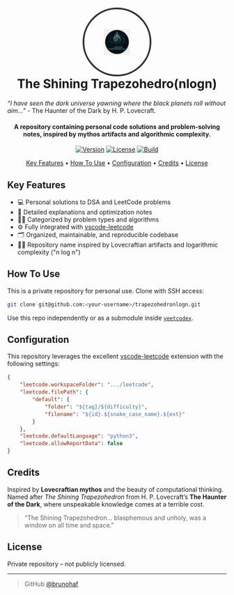 <h1 align="center">
  <br>
  <div style="width:150px; height:150px; border-radius:50%; overflow:hidden; border:4px solid #333; margin: 0 auto; display:flex; align-items:center; justify-content:center;">
      <img src="./src/resources/trapezohedronlogn.png" alt="" style="width:40%; height:40%; object-fit:cover;">
  </div>
  The Shining Trapezohedro(nlogn)
  <br>
</h1>
<a align="center"><em>“I have seen the dark universe yawning where the black planets roll without aim...”</em> - The Haunter of the Dark by H. P. Lovecraft.<a>


<h4 align="center">A repository containing personal code solutions and problem-solving notes, inspired by mythos artifacts and algorithmic complexity.</h4>
<p align="center">
  <a href="#"><img src="https://img.shields.io/badge/version-1.0.0-blue.svg" alt="Version"></a>
  <a href="#"><img src="https://img.shields.io/badge/license-Private-red.svg" alt="License"></a>
  <a href="#"><img src="https://img.shields.io/badge/build-passing-brightgreen.svg" alt="Build"></a>
</p>

<p align="center">
  <a href="#key-features">Key Features</a> •
  <a href="#how-to-use">How To Use</a> •
  <a href="#configuration">Configuration</a> •
  <a href="#credits">Credits</a> •
  <a href="#license">License</a>
</p>

## Key Features

* 💻 Personal solutions to DSA and LeetCode problems  
* 🧠 Detailed explanations and optimization notes  
* 🕵️‍♂️ Categorized by problem types and algorithms  
* ⚙️ Fully integrated with [vscode-leetcode](https://github.com/LeetCode-OpenSource/vscode-leetcode)  
* 🗂️ Organized, maintainable, and reproducible codebase  
* 🧙‍♂️ Repository name inspired by Lovecraftian artifacts and logarithmic complexity ("n log n")

## How To Use

This is a private repository for personal use. Clone with SSH access:

```bash
git clone git@github.com:<your-username>/trapezohedronlogn.git
````

Use this repo independently or as a submodule inside [`yeetcodex`](https://github.com/<your-username>/yeetcodex).

## Configuration

This repository leverages the excellent [vscode-leetcode](https://github.com/LeetCode-OpenSource/vscode-leetcode) extension with the following settings:

```json
{
    "leetcode.workspaceFolder": ".../leetcode",
    "leetcode.filePath": {
        "default": {
            "folder": "${tag}/${difficulty}",
            "filename": "${id}.${snake_case_name}.${ext}"
        }
    },
    "leetcode.defaultLanguage": "python3",
    "leetcode.allowReportData": false
}
```

## Credits

Inspired by **Lovecraftian mythos** and the beauty of computational thinking.
Named after *The Shining Trapezohedron* from H. P. Lovecraft’s **The Haunter of the Dark**, where unspeakable knowledge comes at a terrible cost.

> “The Shining Trapezohedron... blasphemous and unholy, was a window on all time and space.”

## License

Private repository – not publicly licensed.

---

> GitHub [@brunohaf](https://github.com/brunohaf)

